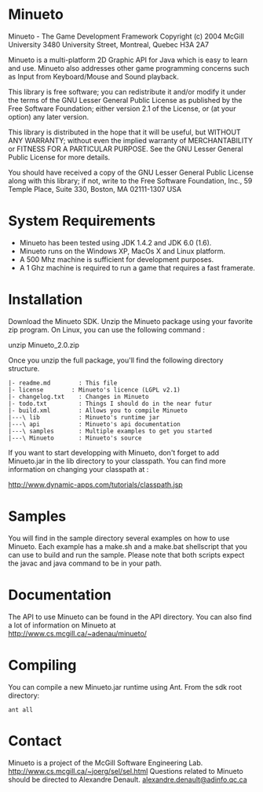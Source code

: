 Minueto
=======
Minueto - The Game Development Framework 
Copyright (c) 2004 McGill University
3480 University Street, Montreal, Quebec H3A 2A7
 
Minueto is a multi-platform 2D Graphic API for Java which is easy to learn and use. 
Minueto also addresses other game programming concerns such as Input from 
Keyboard/Mouse and Sound playback.
 
This library is free software; you can redistribute it and/or
modify it under the terms of the GNU Lesser General Public
License as published by the Free Software Foundation; either
version 2.1 of the License, or (at your option) any later version.
  
This library is distributed in the hope that it will be useful,
but WITHOUT ANY WARRANTY; without even the implied warranty of
MERCHANTABILITY or FITNESS FOR A PARTICULAR PURPOSE.  See the GNU
Lesser General Public License for more details.
  
You should have received a copy of the GNU Lesser General Public
License along with this library; if not, write to the Free Software
Foundation, Inc., 59 Temple Place, Suite 330, Boston, MA  02111-1307  USA
 
System Requirements
===================
 
 * Minueto has been tested using JDK 1.4.2 and JDK 6.0 (1.6). 
 * Minueto runs on the Windows XP, MacOs X and Linux platform.
 * A 500 Mhz machine is sufficient for development purposes.
 * A 1 Ghz machine is required to run a game that requires a fast framerate.

Installation
============

Download the Minueto SDK. Unzip the Minueto package using your favorite
zip program. On Linux, you can use the following command :

unzip Minueto_2.0.zip
 
Once you unzip the full package, you'll find the following directory 
structure.

    |- readme.md        : This file
    |- license        : Minueto's licence (LGPL v2.1)
    |- changelog.txt    : Changes in Minueto
    |- todo.txt         : Things I should do in the near futur
    |- build.xml        : Allows you to compile Minueto
    |---\ lib           : Minueto's runtime jar
    |---\ api           : Minueto's api documentation
    |---\ samples       : Multiple examples to get you started
    |---\ Minueto       : Minueto's source
 
If you want to start developping with Minueto, don't forget to add 
Minueto.jar in the lib directory to your classpath. You can find more 
information on changing your classpath at :
 
<http://www.dynamic-apps.com/tutorials/classpath.jsp>
 
Samples
=======
 
You will find in the sample directory several examples on how to use
Minueto. Each example has a make.sh and a make.bat shellscript that
you can use to build and run the sample. Please note that both scripts
expect the javac and java command to be in your path.
 
Documentation
=============
 
The API to use Minueto can be found in the API directory. You can also find a 
lot of information on Minueto at <http://www.cs.mcgill.ca/~adenau/minueto/>

Compiling
=========

You can compile a new Minueto.jar runtime using Ant. From the sdk root 
directory:

    ant all

Contact
=======
 
Minueto is a project of the McGill  Software Engineering Lab. 
<http://www.cs.mcgill.ca/~joerg/sel/sel.html>
Questions related to Minueto should be directed to Alexandre Denault.
<alexandre.denault@adinfo.qc.ca>
 